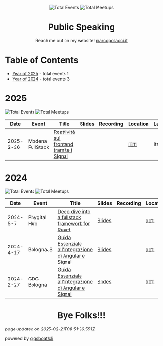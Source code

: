 <div align='center'><p><img src="https://img.shields.io/badge/total-4-blue?style=flat-square" alt="Total Events"> <img src="https://img.shields.io/badge/meetups-3-violet?style=flat-square" alt="Total Meetups">     </p>
</div>
  <p align='center'><h1 align='center'>Public Speaking</h1>
<p align='center'>Reach me out on my website! <a href='https://marcopollacci.it'>marcopollacci.it</a></p>

# Table of Contents


 - [Year of 2025](#2025) - total events 1
 - [Year of 2024](#2024) - total events 3

# 2025


![Total Events](https://img.shields.io/badge/total-1-blue?style=flat-square) ![Total Meetups](https://img.shields.io/badge/meetups-1-violet?style=flat-square)     




| Date | Event | Title | Slides | Recording | Location | Language |
| ---- | ----- | ----- | ------ | --------- | -------- | -------- |
| 2025-2-26 | Modena FullStack | [Reattività sul frontend tramite i Signal](pages/2025/2025-02-26.md) |  |  | [🇮🇹](## "Italy") | Italian |


# 2024


![Total Events](https://img.shields.io/badge/total-3-blue?style=flat-square) ![Total Meetups](https://img.shields.io/badge/meetups-2-violet?style=flat-square)     




| Date | Event | Title | Slides | Recording | Location | Language |
| ---- | ----- | ----- | ------ | --------- | -------- | -------- |
| 2024-5-7 | Phygital Hub | [Deep dive into a fullstack framework for React](pages/2024/2024-05-07.md) | [Slides](https://marcopollacci.github.io/nextjs-for-beginner/gellify) |  | [🇮🇹](## "Italy") | Italian |
| 2024-4-17 | BolognaJS | [Guida Essenziale all'Integrazione di Angular e Signal](pages/2024/2024-04-17.md) | [Slides](https://angular-signal.pages.dev/bologna-js) |  | [🇮🇹](## "Italy") | Italian |
| 2024-2-27 | GDG Bologna | [Guida Essenziale all'Integrazione di Angular e Signal](pages/2024/2024-02-27.md) | [Slides](https://marcopollacci.github.io/angular-signal/gdg) |  | [🇮🇹](## "Italy") | Italian |



<p align='center'><h1 align='center'>Bye Folks!!!</h1></p>

*page updated on 2025-02-21T08:51:36.551Z*

powered by [gigsboat/cli](https://github.com/gigsboat/cli)